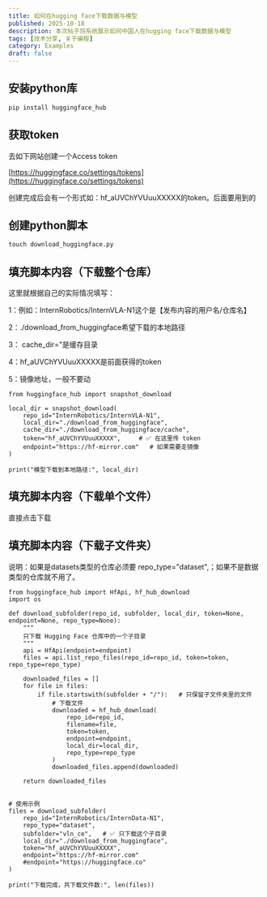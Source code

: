 ```yaml
---
title: 如何在hugging face下载数据与模型
published: 2025-10-18
description: 本次帖子将系统展示如何中国人在hugging face下载数据与模型
tags: [技术分享, 关于编程]
category: Examples
draft: false
---
```

## 安装python库

```Python
pip install huggingface_hub
```

## 获取token

去如下网站创建一个Access token

[https://huggingface.co/settings/tokens](https://huggingface.co/settings/tokens)

创建完成后会有一个形式如：hf_aUVChYVUuuXXXXX的token。后面要用到的

## 创建python脚本

```python
touch download_huggingface.py
```

## 填充脚本内容（下载整个仓库）

这里就根据自己的实际情况填写：

1：例如：InternRobotics/InternVLA-N1这个是【发布内容的用户名/仓库名】

2：./download_from_huggingface希望下载的本地路径

3： cache_dir="是缓存目录

4：hf_aUVChYVUuuXXXXX是前面获得的token

5：镜像地址，一般不要动

```
from huggingface_hub import snapshot_download

local_dir = snapshot_download(
    repo_id="InternRobotics/InternVLA-N1",
    local_dir="./download_from_huggingface",
    cache_dir="./download_from_huggingface/cache",
    token="hf_aUVChYVUuuXXXXX",     # ✅ 在这里传 token
    endpoint="https://hf-mirror.com"   # 如果需要走镜像
)

print("模型下载到本地路径:", local_dir)

```

## 填充脚本内容（下载单个文件）

直接点击下载

## 填充脚本内容（下载子文件夹）

说明：如果是datasets类型的仓库必须要 repo_type="dataset",；如果不是数据类型的仓库就不用了。

```
from huggingface_hub import HfApi, hf_hub_download
import os

def download_subfolder(repo_id, subfolder, local_dir, token=None, endpoint=None, repo_type=None):
    """
    只下载 Hugging Face 仓库中的一个子目录
    """
    api = HfApi(endpoint=endpoint)
    files = api.list_repo_files(repo_id=repo_id, token=token, repo_type=repo_type)

    downloaded_files = []
    for file in files:
        if file.startswith(subfolder + "/"):   # 只保留子文件夹里的文件
            # 下载文件
            downloaded = hf_hub_download(
                repo_id=repo_id,
                filename=file,
                token=token,
                endpoint=endpoint,
                local_dir=local_dir,
                repo_type=repo_type
            )
            downloaded_files.append(downloaded)

    return downloaded_files


# 使用示例
files = download_subfolder(
    repo_id="InternRobotics/InternData-N1",
    repo_type="dataset",
    subfolder="vln_ce",   # ✅ 只下载这个子目录
    local_dir="./download_from_huggingface",
    token="hf_aUVChYVUuuXXXXX",
    endpoint="https://hf-mirror.com"
    #endpoint="https://huggingface.co"
)

print("下载完成，共下载文件数:", len(files))
```
